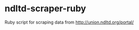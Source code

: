 ndltd-scraper-ruby
==================

Ruby script for scraping data from http://union.ndltd.org/portal/
